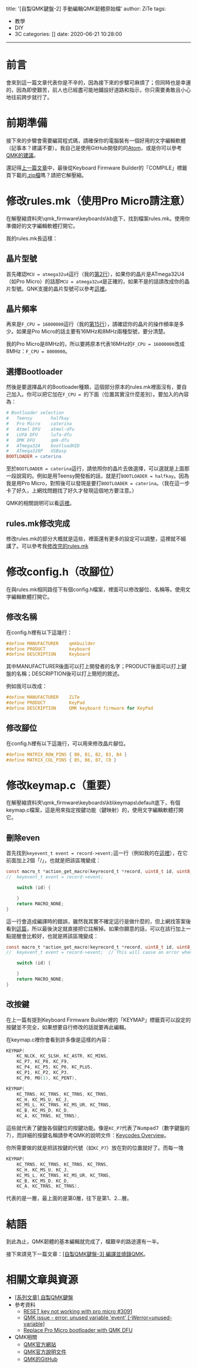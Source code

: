 title: '[自製QMK鍵盤-2] 手動編輯QMK韌體原始檔'
author: ZiTe
tags:
  - 教學
  - DIY
  - 3C
categories: []
date: 2020-06-21 10:28:00
---
# 前言

會來到這一篇文章代表你是不辛的，因為接下來的步驟可麻煩了；但同時也是幸運的，因為即使艱苦，前人也已經盡可能地鋪設好道路和指示，你只需要勇敢且小心地往前跨步就行了。

<!--more-->

# 前期準備

接下來的步驟會需要編寫程式碼，請確保你的電腦裝有一個好用的文字編輯軟體（記事本？建議不要）。我自己是使用GitHub開發的的[Atom](https://atom.io/)，或是你可以參考[QMK的建議](https://docs.qmk.fm/#/newbs_getting_started?id=text-editor)。

還記得[上一篇文章](/2020/06/diyqmkkeyboard-1/)中，最後從Keyboard Firmware Builder的「COMPILE」標籤頁下載的[.zip檔](/2020/06/diyqmkkeyboard-1/#編譯)嗎？請把它解壓縮。

# 修改rules.mk（使用Pro Micro請注意）

在解壓縮資料夾\qmk_firmware\keyboards\kb底下，找到檔案rules.mk。使用你準備好的文字編輯軟體打開它。

我的rules.mk長這樣：

<script src="https://gist.github.com/ziteh/1a6945bf7b2cd35280cdcebd15a9fb51.js?file=(source)rules.mk"></script>

## 晶片型號

首先確認`MCU = atmega32u4`這行（我的[第2行](https://gist.github.com/ziteh/1a6945bf7b2cd35280cdcebd15a9fb51#file-source-rules-mk-L2)），如果你的晶片是ATmega32U4（如Pro Micro）的話那`MCU = atmega32u4`是正確的，如果不是的話請改成你的晶片型號。QNK支援的晶片型號可以參考[這裡](https://docs.qmk.fm/#/compatible_microcontrollers)。

## 晶片頻率

再來是`F_CPU = 16000000`這行（我的[第15行](https://gist.github.com/ziteh/1a6945bf7b2cd35280cdcebd15a9fb51#file-source-rules-mk-L15)），請確認你的晶片的操作頻率是多少。如果是Pro Micro的話主要有16MHz和8MHz兩種型號，要分清楚。

我的Pro Micro是8MHz的，所以要將原本代表16MHz的`F_CPU = 16000000`改成8MHz：`F_CPU = 8000000`。

## 選擇Bootloader

然後是要選擇晶片的Bootloader種類，這個部分原本的rules.mk裡面沒有，要自己加入。你可以把它加在`F_CPU = `的下面（位置其實沒什麼差別）。要加入的內容為：

```mk
# Bootloader selection
#   Teensy       halfkay
#   Pro Micro    caterina
#   Atmel DFU    atmel-dfu
#   LUFA DFU     lufa-dfu
#   QMK DFU      qmk-dfu
#   ATmega32A    bootloadHID
#   ATmega328P   USBasp
BOOTLOADER = caterina
```

至於`BOOTLOADER = caterina`這行，請依照你的晶片去做選擇，可以選就是上面那一段說寫的。例如是用Teensy開發板的話，就是打`BOOTLOADER = halfkay`。因為我是用Pro Micro，對照後可以發現是要打`BOOTLOADER = caterina`。（我在這一步卡了好久，上網找問題找了好久才發現這個地方要注意。）

QMK的相關說明可以看[這裡](https://docs.qmk.fm/#/flashing?id=caterina)。

## rules.mk修改完成

修改rules.mk的部分大概就是這些，裡面還有更多的設定可以調整，這裡就不細講了。可以參考我[修改完的rules.mk](https://gist.github.com/ziteh/1a6945bf7b2cd35280cdcebd15a9fb51#file-edited-rules-mk)

# 修改config.h（改腳位）

在與rules.mk相同路徑下有個config.h檔案，裡面可以修改腳位、名稱等。使用文字編輯軟體打開它。

## 修改名稱

在config.h裡有以下這幾行：
```c
#define MANUFACTURER    qmkbuilder
#define PRODUCT         keyboard
#define DESCRIPTION     Keyboard
```

其中MANUFACTURER後面可以打上開發者的名字；PRODUCT後面可以打上鍵盤的名稱；DESCRIPTION後可以打上簡短的敘述。

例如我可以改成：
```c
#define MANUFACTURER    ZiTe
#define PRODUCT         KeyPad
#define DESCRIPTION     QMK keyboard firmware for KeyPad
```

## 修改腳位

在config.h裡有以下這幾行，可以用來修改晶片腳位。
```c
#define MATRIX_ROW_PINS { B0, B1, B2, B3, B4 }
#define MATRIX_COL_PINS { B5, B6, B7, C0 }
```

# 修改keymap.c（重要）

在解壓縮資料夾\qmk_firmware\keyboards\kb\keymaps\default底下，有個keymap.c檔案，這是用來指定按鍵功能（鍵映射）的，使用文字編輯軟體打開它。

## 刪除even

首先找到`keyevent_t event = record->event;`這一行（例如我的在[這裡](https://gist.github.com/ziteh/1a6945bf7b2cd35280cdcebd15a9fb51#file-source-keymap-c-L120)），在它前面加上2個「/」，也就是把該區塊變成：
```c
const macro_t *action_get_macro(keyrecord_t *record, uint8_t id, uint8_t opt) {
//	keyevent_t event = record->event;

	switch (id) {

	}
	return MACRO_NONE;
}
```

這一行會造成編譯時的錯誤，雖然我其實不確定這行是做什麼的，但上網找答案後看到[這篇](https://www.reddit.com/r/olkb/comments/72f66p/qmk_issue_error_unused_variable_event/)，所以最後決定就直接把它註解掉。如果你願意的話，可以在該行加上一點提醒會比較好，也就是將該區塊變成：
```c
const macro_t *action_get_macro(keyrecord_t *record, uint8_t id, uint8_t opt) {
//	keyevent_t event = record->event;  // This will cause an error whent compile

	switch (id) {

	}
	return MACRO_NONE;
}
```

## 改按鍵

在上一篇有提到Keyboard Firmware Builder裡的「KEYMAP」標籤頁可以設定的按鍵並不完全，如果想要自行修改的話就要再此編輯。

在keymap.c裡你會看到許多像是這樣的內容：
```c
KEYMAP(
	KC_NLCK, KC_SLSH, KC_ASTR, KC_MINS,
	KC_P7, KC_P8, KC_F9,
	KC_P4, KC_P5, KC_P6, KC_PLUS,
	KC_P1, KC_P2, KC_P3,
	KC_P0, MO(1), KC_PENT),

KEYMAP(
	KC_TRNS, KC_TRNS, KC_TRNS, KC_TRNS,
	KC_H, KC_MS_U, KC_J,
	KC_MS_L, KC_TRNS, KC_MS_UR, KC_TRNS,
	KC_B, KC_MS_D, KC_D,
	KC_A, KC_TRNS, KC_TRNS),
```

這些就代表了鍵盤各個鍵位的按鍵功能。像是`KC_P7`代表了<kbd>Numpad7</kbd>（數字鍵盤的7），而詳細的按鍵名稱請參考QMK的說明文件：[Keycodes Overview](https://docs.qmk.fm/#/keycodes?id=keycodes-overview)。

你所需要做的就是把該按鍵的代號（如`KC_P7`）放在對的位置就好了。而每一塊
```c
KEYMAP(
	KC_TRNS, KC_TRNS, KC_TRNS, KC_TRNS,
	KC_H, KC_MS_U, KC_J,
	KC_MS_L, KC_TRNS, KC_MS_UR, KC_TRNS,
	KC_B, KC_MS_D, KC_D,
	KC_A, KC_TRNS, KC_TRNS),
```
代表的是一層，最上面的是第0層，往下是第1、2...層。

# 結語

到此為止，QMK韌體的基本編輯就完成了，檔艱辛的路途還有一半。

接下來請見下一篇文章：[\[自製QMK鍵盤-3\] 編譯並燒錄QMK](/2020/06/diyqmkkeyboard-3/)。

# 相關文章與資源

* [\[系列文章\] 自製QMK鍵盤](/pages/serial/s-diysnmkeyboard.html)
* 參考資料
	* [RESET key not working with pro micro #3091](https://github.com/qmk/qmk_firmware/issues/3091)
	* [QMK issue - error: unused variable 'event' \[-Werror=unused-variable\]](https://www.reddit.com/r/olkb/comments/72f66p/qmk_issue_error_unused_variable_event/)
	* [Replace Pro Micro bootloader with QMK DFU](https://www.reddit.com/r/olkb/comments/8sxgzb/replace_pro_micro_bootloader_with_qmk_dfu/)
* QMK相關
	* [QMK官方網站](https://qmk.fm/)
	* [QMK官方說明文件](https://docs.qmk.fm/#/)
	* [QMK的GitHub](https://github.com/qmk/qmk_firmware)
